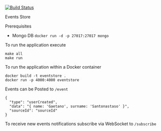 [![Build Status](https://travis-ci.com/gigapr/EventsStore.svg?branch=master)](https://travis-ci.com/gigapr/EventsStore)

Events Store

Prerequisites
- Mongo DB `docker run -d -p 27017:27017 mongo`

To run the application execute

```
make all
make run
```

To run the application within a Docker container 

```
docker build -t eventstore .
docker run -p 4000:4000 eventstore 
```

Events can be Posted to `/event`

```
{
  "type": "userCreated",
  "data": "{ name: 'Gaetano', surname: 'Santonastaso' }",
  "sourceId": "sourceId"
}
```

To receive new events notifications subscribe via WebSocket to `/subscribe`

